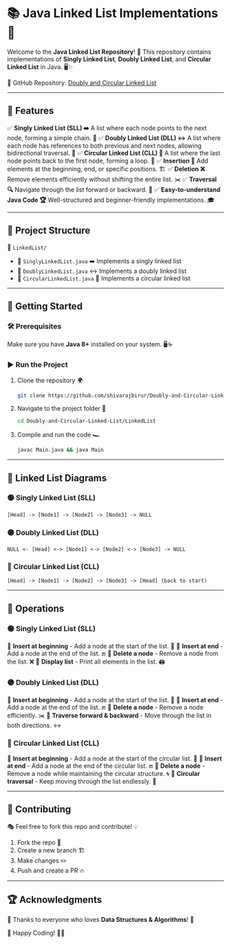# 📚 Java Linked List Implementations 🚀

Welcome to the **Java Linked List Repository**! 🎯 This repository contains implementations of **Singly Linked List**, **Doubly Linked List**, and **Circular Linked List** in Java. 🖥️✨

🔗 GitHub Repository: [Doubly and Circular Linked List](https://github.com/shivarajbirur/Doubly-and-Circular-Linked-List/tree/master)

---

## 📌 Features

✅ **Singly Linked List (SLL) ➡️** A list where each node points to the next node, forming a simple chain. 🔗
✅ **Doubly Linked List (DLL) ↔️** A list where each node has references to both previous and next nodes, allowing bidirectional traversal. 🔄
✅ **Circular Linked List (CLL) 🔄** A list where the last node points back to the first node, forming a loop. 🔁
✅ **Insertion 📝** Add elements at the beginning, end, or specific positions. 🏗️
✅ **Deletion ❌** Remove elements efficiently without shifting the entire list. ✂️
✅ **Traversal 🔍** Navigate through the list forward or backward. 👀
✅ **Easy-to-understand Java Code 🏆** Well-structured and beginner-friendly implementations. 🎓

---

## 📂 Project Structure

📁 `LinkedList/`

- 📜 `SinglyLinkedList.java` ➡️ Implements a singly linked list
- 📜 `DoublyLinkedList.java` ↔️ Implements a doubly linked list
- 📜 `CircularLinkedList.java` 🔄 Implements a circular linked list

---

## 🚀 Getting Started

### 🛠️ Prerequisites

Make sure you have **Java 8+** installed on your system. 🖥️☕

### ▶️ Run the Project

1. Clone the repository 🌍
   ```bash
   git clone https://github.com/shivarajbirur/Doubly-and-Circular-Linked-List.git
   ```
2. Navigate to the project folder 📂
   ```bash
   cd Doubly-and-Circular-Linked-List/LinkedList
   ```
3. Compile and run the code 🏎️
   ```bash
   javac Main.java && java Main
   ```

---

## 📜 Linked List Diagrams

### 🟢 Singly Linked List (SLL)

```
[Head] -> [Node1] -> [Node2] -> [Node3] -> NULL
```

### 🟣 Doubly Linked List (DLL)

```
NULL <- [Head] <-> [Node1] <-> [Node2] <-> [Node3] -> NULL
```

### 🔵 Circular Linked List (CLL)

```
[Head] -> [Node1] -> [Node2] -> [Node3] -> [Head] (back to start)
```

---

## 📜 Operations

### 🟢 Singly Linked List (SLL)

🔹 **Insert at beginning** - Add a node at the start of the list. 🎯
🔹 **Insert at end** - Add a node at the end of the list. 🔚
🔹 **Delete a node** - Remove a node from the list. ❌
🔹 **Display list** - Print all elements in the list. 🖨️

### 🟣 Doubly Linked List (DLL)

🔹 **Insert at beginning** - Add a node at the start of the list. 🎯
🔹 **Insert at end** - Add a node at the end of the list. 🔚
🔹 **Delete a node** - Remove a node efficiently. ✂️
🔹 **Traverse forward & backward** - Move through the list in both directions. ↔️

### 🔵 Circular Linked List (CLL)

🔹 **Insert at beginning** - Add a node at the start of the circular list. 🔄
🔹 **Insert at end** - Add a node at the end of the circular list. 🔚
🔹 **Delete a node** - Remove a node while maintaining the circular structure. 🌀
🔹 **Circular traversal** - Keep moving through the list endlessly. 🔁

---

## 🤝 Contributing

🎭 Feel free to fork this repo and contribute! 💡

1. Fork the repo 🍴
2. Create a new branch 🏗️
3. Make changes ✏️
4. Push and create a PR 🔥

---

## 🏆 Acknowledgments

💖 Thanks to everyone who loves **Data Structures & Algorithms**! 🎯

🚀 Happy Coding! 🤖🎉

